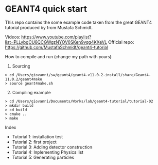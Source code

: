 # GEANT4 quick start

This repo contains the some example code taken from the great GEANT4 tutorial produced by from Mustafa Schmidt. 

Videos: https://www.youtube.com/playlist?list=PLLybgCU6QCGWgzNYOV0SKen9vqg4KXeVL
Official repo: https://github.com/MustafaSchmidt/geant4-tutorial

How to compile and run (change my path with yours)
1. Sourcing
```
> cd /Users/giovanni/sw/geant4/geant4-v11.0.2-install/share/Geant4-11.0.2/geant4make
> source geant4make.sh
```
2. Compiling example
```
> cd /Users/giovanni/Documents/Works/lab/geant4-tutorial/tutorial-02
> mkdir build
> cd build
> cmake ..
> make
```

Index
* Tutorial 1: installation test
* Tutorial 2: first project
* Tutorial 3: Adding detector construction
* Tutorial 4: Inplementing Physics list
* Tutorial 5: Generating particles
